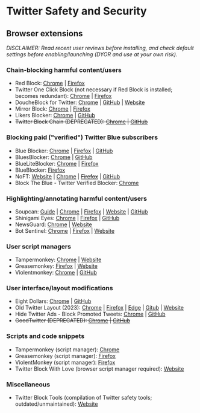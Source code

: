 # Twitter Safety and Security

## Browser extensions
_DISCLAIMER: Read recent user reviews before installing, and check default settings before enabling/launching (DYOR and use at your own risk)._
### Chain-blocking harmful content/users
* Red Block: [Chrome](https://chrome.google.com/webstore/detail/red-block/knjpopecjigkkaddmoahjcfpbgedkibf) | [Firefox](https://addons.mozilla.org/en-US/firefox/addon/red-block/)
* Twitter One Click Block (not necessary if Red Block is installed; becomes redundant): [Chrome](https://chrome.google.com/webstore/detail/twitter-one-click-block/cpkbcemgamhinbingpodkfnpnofkloae) | [Firefox](https://addons.mozilla.org/en-CA/firefox/addon/twitter-oneclick-block/)
* DoucheBlock for Twitter: [Chrome](https://chrome.google.com/webstore/detail/doucheblock-for-twitter/eeledoologbepiegnccedjigjkblhmhi) | [GitHub](https://github.com/MobileFirstLLC/doucheblock) | [Website](https://oss.mobilefirst.me)
* Mirror Block: [Chrome](https://chrome.google.com/webstore/detail/mirror-block/hbpjabpglddifkpjeiggalbnpjmhkkac) | [Firefox](https://addons.mozilla.org/en-CA/firefox/addon/mirror-block/)
* Likers Blocker: [Chrome](https://chrome.google.com/webstore/detail/likers-blocker/melnbpmfhaejmcpfflfjmchondkpmkcj) | [GitHub](https://github.com/dmstern/likers-blocker)
* ~~Twitter Block Chain (DEPRECATED): [Chrome](https://chrome.google.com/webstore/detail/twitter-block-chain/dkkfampndkdnjffkleokegfnibnnjfah) | [GitHub](https://github.com/satsukitv/twitter-block-chain)~~
### Blocking paid ("verified") Twitter Blue subscribers
* Blue Blocker: [Chrome](https://chrome.google.com/webstore/detail/blue-blocker/jgpjphkbfjhlbajmmcoknjjppoamhpmm) | [Firefox](https://addons.mozilla.org/en-CA/firefox/addon/blue-blocker/) | [GitHub](https://github.com/kheina-com/Blue-Blocker)
* BluesBlocker: [Chrome](https://chrome.google.com/webstore/detail/bluesblocker/dbcfmkldigmecjpjeojbcfbjidmcngfe) | [GitHub](https://github.com/tinoesroho/bluesblocker)
* BlueLiteBlocker: [Chrome](https://chrome.google.com/webstore/detail/blueliteblocker/gimbefnamedicgajjballjjhanhnpjce) | [Firefox](https://addons.mozilla.org/en-CA/firefox/addon/blueliteblocker/)
* BlueBlocker: [Firefox](https://addons.mozilla.org/en-CA/firefox/addon/blueblocker/)
* NoFT: [Website](https://noft.gg) | [Chrome](https://chrome.google.com/webstore/detail/noft/ignbemmolegaffpapcfpbadjnijbalfl) | ~~[Firefox](https://addons.mozilla.org/en-US/firefox/addon/noft/)~~ | [GitHub](https://github.com/ottomated/noft)
* Block The Blue - Twitter Verified Blocker: [Chrome](https://chrome.google.com/webstore/detail/block-the-blue-twitter-ve/ppoilcngmmnmdhgnejcnpohiabajclgn)
### Highlighting/annotating harmful content/users
* Soupcan: [Guide](https://bethylamine.github.io/library/browser-extension/) | [Chrome](https://chrome.google.com/webstore/detail/soupcan/hcneafegcikghlbibfmlgadahjfckonj) | [Firefox](https://addons.mozilla.org/en-US/firefox/addon/soupcan/) | [Website](https://beth.lgbt) | [GitHub](https://bethylamine.github.io)
* Shinigami Eyes: [Chrome](https://chrome.google.com/webstore/detail/shinigami-eyes/ijcpiojgefnkmcadacmacogglhjdjphj) | [Firefox](https://addons.mozilla.org/en-CA/firefox/addon/shinigami-eyes/) | [GitHub](https://github.com/shinigami-eyes/shinigami-eyes)
* NewsGuard: [Chrome](https://chrome.google.com/webstore/detail/newsguard/hcgajcpgaalgpeholhdooeddllhedegi) | [Website](https://www.newsguardtech.com)
* Bot Sentinel: [Chrome](https://chrome.google.com/webstore/detail/bot-sentinel/eadmnplpcakhnmjbaioeholpakbknhgc) | [Firefox](https://addons.mozilla.org/en-US/firefox/addon/bot-sentinel/) | [Website](https://botsentinel.com)
### User script managers
* Tampermonkey: [Chrome](https://chrome.google.com/webstore/detail/tampermonkey/dhdgffkkebhmkfjojejmpbldmpobfkfo) | [Website](https://www.tampermonkey.net)
* Greasemonkey: [Firefox](https://addons.mozilla.org/en-US/firefox/addon/greasemonkey/) | [Website](https://wiki.greasespot.net)
* Violentmonkey: [Chrome](https://chrome.google.com/webstore/detail/violentmonkey/jinjaccalgkegednnccohejagnlnfdag) | [GitHub](https://violentmonkey.github.io)
### User interface/layout modifications
* Eight Dollars: [Chrome](https://chrome.google.com/webstore/detail/eight-dollars/fjbponfbognnefnmbffcfllkibbbobki) | [GitHub](https://github.com/wseagar/eight-dollars)
* Old Twitter Layout (2023): [Chrome](https://chrome.google.com/webstore/detail/old-twitter-layout-2023/jgejdcdoeeabklepnkdbglgccjpdgpmf) | [Firefox](https://addons.mozilla.org/en-US/firefox/addon/old-twitter-layout-2022/) | [Edge](https://microsoftedge.microsoft.com/addons/detail/old-twitter-layout-2023/hdkjgmbkdljifoabcjaopefegogcinal) | [Gitub](https://github.com/dimdenGD/OldTwitter/) | [Website](https://dimden.dev)
* Hide Twitter Ads - Block Promoted Tweets: [Chrome](https://chrome.google.com/webstore/detail/hide-twitter-ads-block-pr/bapmhjebfdbdpjjfafnkfidijkjlkakf) | [GitHub](https://github.com/ryanckulp/twitter_ad_blocker)
* ~~GoodTwitter (DEPRECATED): [Chrome](https://chrome.google.com/webstore/detail/goodtwitter/jbanhionoclikdjnjlcmefiofgjimgca) | [GitHub](https://github.com/ZusorCode/GoodTwitterChrome)~~
### Scripts and code snippets
* Tampermonkey (script manager): [Chrome](https://chrome.google.com/webstore/detail/tampermonkey/dhdgffkkebhmkfjojejmpbldmpobfkfo)
* Greasemonkey (script manager): [Firefox](https://addons.mozilla.org/en-US/firefox/addon/greasemonkey/)
* ViolentMonkey (script manager): [Firefox](https://addons.mozilla.org/en-US/firefox/addon/violentmonkey/)
* Twitter Block With Love (browser script manager required): [Website](https://greasyfork.org/en/scripts/398540-twitter-block-with-love)
### Miscellaneous
* Twitter Block Tools (compilation of Twitter safety tools; outdated/unmaintained): [Website](https://twtblocktools.carrd.co)
